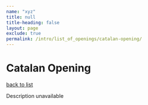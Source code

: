 ```yaml
---
name: "xyz"
title: null
title-heading: false
layout: page
exclude: true
permalink: /intro/list_of_openings/catalan-opening/
---
```


# Catalan Opening

[back to list](../../list_of_openings)

Description unavailable